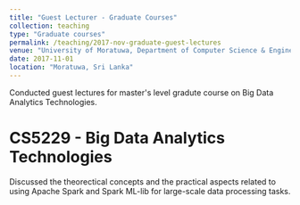 ```yaml
---
title: "Guest Lecturer - Graduate Courses"
collection: teaching
type: "Graduate courses"
permalink: /teaching/2017-nov-graduate-guest-lectures
venue: "University of Moratuwa, Department of Computer Science & Engineering"
date: 2017-11-01
location: "Moratuwa, Sri Lanka"
---
```


Conducted guest lectures for master's level gradute course on Big Data Analytics Technologies. 

CS5229 - Big Data Analytics Technologies
======
Discussed the theorectical concepts and the practical aspects related to using Apache Spark and Spark ML-lib for large-scale data processing tasks.
